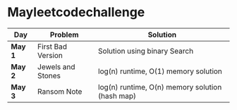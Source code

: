 # Mayleetcodechallenge
| **Day**  | **Problem**   | **Solution**  |
|---|---|---|
|**May 1** | First Bad Version |Solution using binary Search |
|**May 2** | Jewels and Stones | log(n) runtime, O(1) memory solution |
|**May 3** | Ransom Note | log(n) runtime, O(n) memory solution (hash map) |
